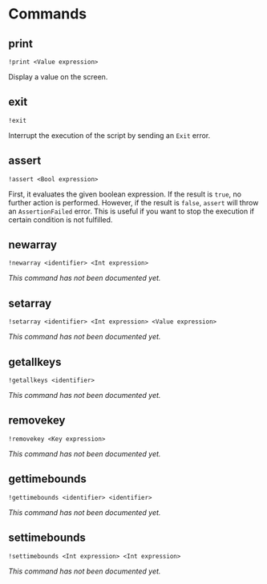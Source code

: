 # Commands

## print

```
!print <Value expression>
```

Display a value on the screen.

## exit

```
!exit
```

Interrupt the execution of the script by sending an `Exit` error.

## assert

```
!assert <Bool expression>
```

First, it evaluates the given boolean expression. If the result
is `true`, no further action is performed. However, if the result
is `false`, `assert` will throw an `AssertionFailed` error. This
is useful if you want to stop the execution if certain condition
is not fulfilled.


## newarray

```
!newarray <identifier> <Int expression>
```

_This command has not been documented yet._

## setarray

```
!setarray <identifier> <Int expression> <Value expression>
```

_This command has not been documented yet._

## getallkeys

```
!getallkeys <identifier>
```

_This command has not been documented yet._

## removekey

```
!removekey <Key expression>
```

_This command has not been documented yet._

## gettimebounds

```
!gettimebounds <identifier> <identifier>
```

_This command has not been documented yet._

## settimebounds

```
!settimebounds <Int expression> <Int expression>
```

_This command has not been documented yet._


